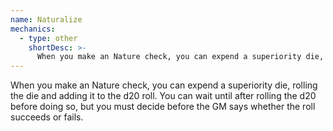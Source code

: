 ```yaml
---
name: Naturalize
mechanics:
  - type: other
    shortDesc: >-
      When you make an Nature check, you can expend a superiority die, rolling the die and adding it to the d20 roll. You can wait until after rolling the d20 before doing so, but you must decide before the GM says whether the roll succeeds or fails.
---
```

When you make an Nature check, you can expend a superiority die, rolling the die and adding it to the d20 roll. You can wait until after rolling the d20 before doing so, but you must decide before the GM says whether the roll succeeds or fails.
